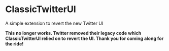 # ClassicTwitterUI
A simple extension to revert the new Twitter UI

**This no longer works. Twitter removed their legacy code which ClassicTwitterUI relied on to revert the UI. Thank you for coming along for the ride!**

